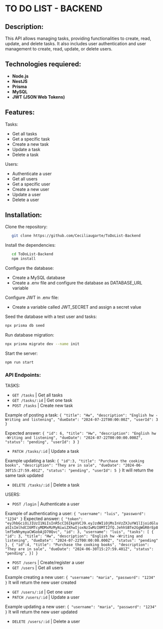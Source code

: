 # TO DO LIST - BACKEND

## Description:

This API allows managing tasks, providing functionalities to create, read, update, and delete tasks. It also includes user authentication and user management to create, read, update, or delete users.

## Technologies requiered:

- **Node.js**
- **NestJS**
- **Prisma**
- **MySQL**
- **JWT (JSON Web Tokens)**

## Features:

Tasks:
- Get all tasks
- Get a specific task
- Create a new task
- Update a task
- Delete a task

Users:
- Authenticate a user
- Get all users
- Get a specific user
- Create a new user
- Update a user
- Delete a user

## Installation:

Clone the repository:

```bash
   git clone https://github.com/Ceciliaugarte/ToDoList-Backend
```

Install the dependencies:

```bash
   cd ToDoList-Backend
   npm install
```

Configure the database:

- Create a MySQL database
- Create a .env file and configure the database as DATABASE_URL variable

Configure JWT in .env file:

- Create a variable called JWT_SECRET and assign a secret value

Seed the database with a test user and tasks:

```bash
npx prisma db seed
```

Run database migration:

```bash
npx prisma migrate dev --name init
```

Start the server:

```bash
npm run start
```

### API Endpoints:

TASKS:
- `GET /tasks` | Get all tasks
- `GET /tasks/:id` | Get one task
- `POST /tasks` | Create new task

Example of posting a task:
`{
"title": "Hw",
"description": "English hw -Writing and listening",
"dueDate": "2024-07-22T00:00:00Z",
"userId": 3
}`

Expected answer:
`{
"id": 6,
"title": "Hw",
"description": "English hw -Writing and listening",
"dueDate": "2024-07-22T00:00:00.000Z",
"status": "pending",
"userId": 3
}`

- `PATCH /tasks/:id` | Update a task

Example updating a task:
`{
"id":3,
"title": "Purchase the cooking books",
"description": "They are in sale",
"dueDate": "2024-06-30T15:27:59.401Z",
"status": "pending",
"userId": 5
}`
It will return the same task updated

- `DELETE /tasks/:id` | Delete a task

USERS:
- `POST /login` | Authenticate a user

Example of authenticating a user:
`{
"username": "luis",
"password": "1234"
}`
Expected answer:
`{
"token": "eyJhbGciOiJIUzI1NiIsInR5cCI6IkpXVCJ9.eyJzdWIiOjMsInVzZXJuYW1lIjoidGluaSIsImlhdCI6MTcyMDMxMzMyNiwiZXhwIjoxNzIwMzI0MTI2fQ.JehhSBTe2GgWGR0rEp8lmf5eNhymyaCWGobAjD70Qvc",
"id": 3,
"username": "luis",
"tasks": [
{
"id": 3,
"title": "Hw",
"description": "English hw -Writing and listening",
"dueDate": "2024-07-22T00:00:00.000Z",
"status": "pending"
},
{
"id":4,
"title": "Purchase the cooking books",
"description": "They are in sale",
"dueDate": "2024-06-30T15:27:59.401Z",
"status": "pending",
}]
}`

- `POST /users` | Create/register a user
- `GET /users` | Get all users

Example creating a new user:
`{
"username": "maria",
"password": "1234"
}`
It will return the new user created

- `GET /users/:id` | Get one user
- `PATCH /users/:id` | Update a user

Example updating a new user:
`{
"username": "maria",
"password": "1234"
}`
It will return the new user updated

- `DELETE /users/:id` | Delete a user
